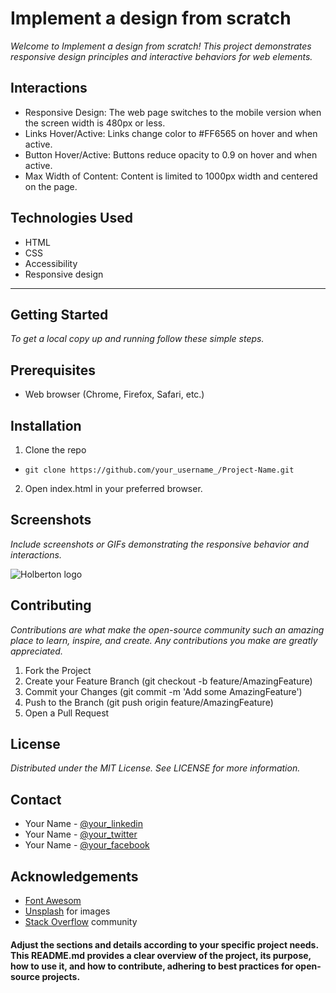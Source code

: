 # Implement a design from scratch

*Welcome to Implement a design from scratch! This project demonstrates responsive design principles and interactive behaviors for web elements.*

## Interactions

* Responsive Design: The web page switches to the mobile version when the screen width is 480px or less.
* Links Hover/Active: Links change color to #FF6565 on hover and when active.
* Button Hover/Active: Buttons reduce opacity to 0.9 on hover and when active.
* Max Width of Content: Content is limited to 1000px width and centered on the page.


## Technologies Used
* HTML
* CSS
* Accessibility
* Responsive design

___

## **Getting Started**
*To get a local copy up and running follow these simple steps.*

## Prerequisites

* Web browser (Chrome, Firefox, Safari, etc.)

## Installation

1. Clone the repo
* `git clone https://github.com/your_username_/Project-Name.git
`


2. Open index.html in your preferred browser.


## Screenshots

*Include screenshots or GIFs demonstrating the responsive behavior and interactions.*

![Holberton logo](https://blog.holbertonschool.com/wp-content/uploads/2019/04/instagram_feed180.jpg)

## Contributing

*Contributions are what make the open-source community such an amazing place to learn, inspire, and create. Any contributions you make are greatly appreciated.*

1. Fork the Project
2. Create your Feature Branch (git checkout -b feature/AmazingFeature)
3. Commit your Changes (git commit -m 'Add some AmazingFeature')
4. Push to the Branch (git push origin feature/AmazingFeature)
5. Open a Pull Request


## License
*Distributed under the MIT License. See LICENSE for more information.*

## Contact

* Your Name - [@your_linkedin](https://www.linkedin.com/authwall?trk=bf&trkInfo=AQHyDvaoBMYaQQAAAZBtddBgyIzEXY-jNj1vnvQCS9p_pqHTy2N0nKlwehaMwWMTn52g1NeOIrEn74mX1MU7MoxWrLaKyNaERPKzu1oiXlYD1j8Szd1PQNtFae-Y55eGF_ZBtQE=&original_referer=&sessionRedirect=https%3A%2F%2Fwww.linkedin.com%2Fin%2Fkhanimgurbanli%2Fdetails%2Fexperience%2F)
* Your Name - [@your_twitter](https://x.com/?lang=en)
* Your Name - [@your_facebook](https://www.facebook.com/)


## Acknowledgements
* [Font Awesom](https://fontawesome.com/)
* [Unsplash](https://unsplash.com/) for images
* [Stack Overflow](https://stackoverflow.com/) community

#### Adjust the sections and details according to your specific project needs. This README.md provides a clear overview of the project, its purpose, how to use it, and how to contribute, adhering to best practices for open-source projects.